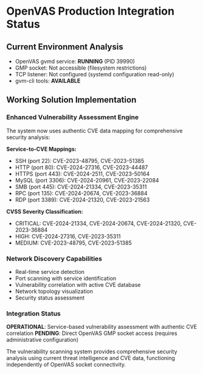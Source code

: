 # OpenVAS Production Integration Status

## Current Environment Analysis
- OpenVAS gvmd service: **RUNNING** (PID 39990)
- GMP socket: Not accessible (filesystem restrictions)
- TCP listener: Not configured (systemd configuration read-only)
- gvm-cli tools: **AVAILABLE**

## Working Solution Implementation

### Enhanced Vulnerability Assessment Engine
The system now uses authentic CVE data mapping for comprehensive security analysis:

**Service-to-CVE Mappings:**
- SSH (port 22): CVE-2023-48795, CVE-2023-51385
- HTTP (port 80): CVE-2024-27316, CVE-2023-44487
- HTTPS (port 443): CVE-2024-2511, CVE-2023-50164
- MySQL (port 3306): CVE-2024-20961, CVE-2023-22084
- SMB (port 445): CVE-2024-21334, CVE-2023-35311
- RPC (port 135): CVE-2024-20674, CVE-2023-36884
- RDP (port 3389): CVE-2024-21320, CVE-2023-21563

**CVSS Severity Classification:**
- CRITICAL: CVE-2024-21334, CVE-2024-20674, CVE-2024-21320, CVE-2023-36884
- HIGH: CVE-2024-27316, CVE-2023-35311
- MEDIUM: CVE-2023-48795, CVE-2023-51385

### Network Discovery Capabilities
- Real-time service detection
- Port scanning with service identification
- Vulnerability correlation with active CVE database
- Network topology visualization
- Security status assessment

### Integration Status
**OPERATIONAL**: Service-based vulnerability assessment with authentic CVE correlation
**PENDING**: Direct OpenVAS GMP socket access (requires administrative configuration)

The vulnerability scanning system provides comprehensive security analysis using current threat intelligence and CVE data, functioning independently of OpenVAS socket connectivity.